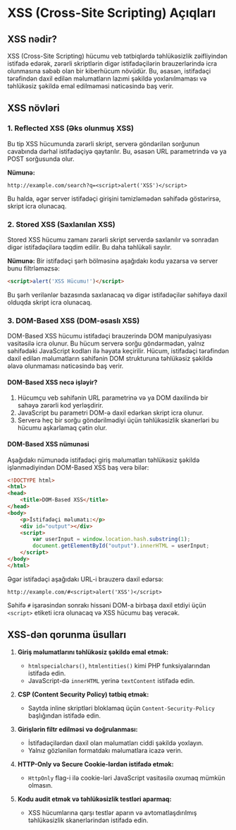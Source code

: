 # XSS (Cross-Site Scripting) Açıqları

## XSS nədir?
XSS (Cross-Site Scripting) hücumu veb tətbiqlərdə təhlükəsizlik zəifliyindən istifadə edərək, zərərli skriptlərin digər istifadəçilərin brauzerlərində icra olunmasına səbəb olan bir kiberhücum növüdür. Bu, əsasən, istifadəçi tərəfindən daxil edilən məlumatların lazımi şəkildə yoxlanılmaması və təhlükəsiz şəkildə emal edilməməsi nəticəsində baş verir.

## XSS növləri

### 1. Reflected XSS (Əks olunmuş XSS)
Bu tip XSS hücumunda zərərli skript, serverə göndərilən sorğunun cavabında dərhal istifadəçiyə qaytarılır. Bu, əsasən URL parametrində və ya POST sorğusunda olur.

**Nümunə:**
```
http://example.com/search?q=<script>alert('XSS')</script>
```
Bu halda, əgər server istifadəçi girişini təmizləmədən səhifədə göstərirsə, skript icra olunacaq.

### 2. Stored XSS (Saxlanılan XSS)
Stored XSS hücumu zamanı zərərli skript serverdə saxlanılır və sonradan digər istifadəçilərə təqdim edilir. Bu daha təhlükəli sayılır.

**Nümunə:**
Bir istifadəçi şərh bölməsinə aşağıdakı kodu yazarsa və server bunu filtrləməzsə:
```html
<script>alert('XSS Hücumu!')</script>
```
Bu şərh verilənlər bazasında saxlanacaq və digər istifadəçilər səhifəyə daxil olduqda skript icra olunacaq.

### 3. DOM-Based XSS (DOM-əsaslı XSS)
DOM-Based XSS hücumu istifadəçi brauzerində DOM manipulyasiyası vasitəsilə icra olunur. Bu hücum serverə sorğu göndərmədən, yalnız səhifədəki JavaScript kodları ilə həyata keçirilir. Hücum, istifadəçi tərəfindən daxil edilən məlumatların səhifənin DOM strukturuna təhlükəsiz şəkildə əlavə olunmaması nəticəsində baş verir.

#### **DOM-Based XSS necə işləyir?**

1. Hücumçu veb səhifənin URL parametrinə və ya DOM daxilində bir sahəyə zərərli kod yerləşdirir.
2. JavaScript bu parametri DOM-ə daxil edərkən skript icra olunur.
3. Serverə heç bir sorğu göndərilmədiyi üçün təhlükəsizlik skanerləri bu hücumu aşkarlamaq çətin olur.

#### **DOM-Based XSS nümunəsi**
Aşağıdakı nümunədə istifadəçi giriş məlumatları təhlükəsiz şəkildə işlənmədiyindən DOM-Based XSS baş verə bilər:

```html
<!DOCTYPE html>
<html>
<head>
    <title>DOM-Based XSS</title>
</head>
<body>
    <p>İstifadəçi məlumatı:</p>
    <div id="output"></div>
    <script>
        var userInput = window.location.hash.substring(1);
        document.getElementById("output").innerHTML = userInput;
    </script>
</body>
</html>
```

Əgər istifadəçi aşağıdakı URL-i brauzerə daxil edərsə:
```
http://example.com/#<script>alert('XSS')</script>
```
Səhifə `#` işarəsindən sonrakı hissəni DOM-a birbaşa daxil etdiyi üçün `<script>` etiketi icra olunacaq və XSS hücumu baş verəcək.


## XSS-dən qorunma üsulları

1. **Giriş məlumatlarını təhlükəsiz şəkildə emal etmək:**
   - `htmlspecialchars()`, `htmlentities()` kimi PHP funksiyalarından istifadə edin.
   - JavaScript-də `innerHTML` yerinə `textContent` istifadə edin.

2. **CSP (Content Security Policy) tətbiq etmək:**
   - Saytda inline skriptləri bloklamaq üçün `Content-Security-Policy` başlığından istifadə edin.

3. **Girişlərin filtr edilməsi və doğrulanması:**
   - İstifadəçilərdən daxil olan məlumatları ciddi şəkildə yoxlayın.
   - Yalnız gözlənilən formatdakı məlumatlara icazə verin.

4. **HTTP-Only və Secure Cookie-lərdən istifadə etmək:**
   - `HttpOnly` flag-i ilə cookie-ləri JavaScript vasitəsilə oxumaq mümkün olmasın.

5. **Kodu audit etmək və təhlükəsizlik testləri aparmaq:**
   - XSS hücumlarına qarşı testlər aparın və avtomatlaşdırılmış təhlükəsizlik skanerlərindən istifadə edin.

